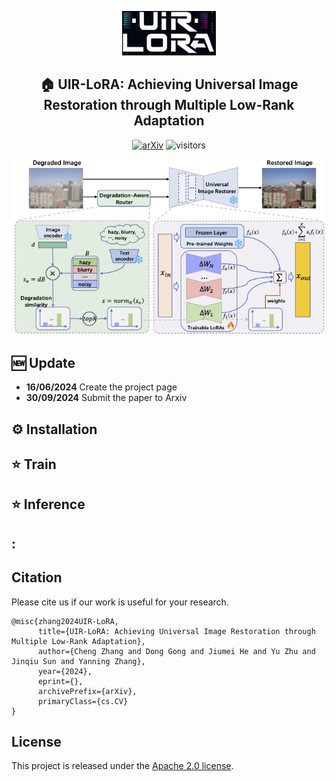 <div align="center">
  <p align="center">
    <img src="assets/logo.jpeg" width="150">
</p>
<h2> 🏠 UIR-LoRA: Achieving Universal Image Restoration through Multiple Low-Rank Adaptation</h2>
  
[![arXiv](https://img.shields.io/badge/arXiv-<INDEX>-<COLOR>.svg)](https://arxiv.org/pdf/2409.20197<INDEX>) 
![visitors](https://visitor-badge.laobi.icu/badge?page_id=Justones.UIR-LoRA)


<p align="center">
    <img src="assets/method.png" width="500">
</p>
</div>
<div>

## :new: Update

- **16/06/2024** Create the project page
- **30/09/2024** Submit the paper to Arxiv

## :gear: Installation

## :star: Train

## :star: Inference

## :

## Citation

Please cite us if our work is useful for your research.

```
@misc{zhang2024UIR-LoRA,
      title={UIR-LoRA: Achieving Universal Image Restoration through Multiple Low-Rank Adaptation}, 
      author={Cheng Zhang and Dong Gong and Jiumei He and Yu Zhu and Jinqiu Sun and Yanning Zhang},
      year={2024},
      eprint={},
      archivePrefix={arXiv},
      primaryClass={cs.CV}
}
```

## License

This project is released under the [Apache 2.0 license](LICENSE).

</div>
